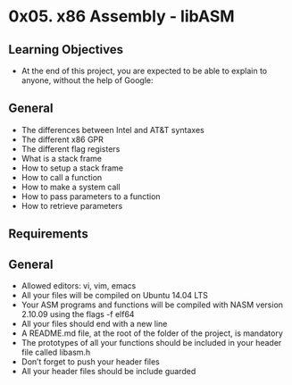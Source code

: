 # 0x05. x86 Assembly - libASM

## Learning Objectives
- At the end of this project, you are expected to be able to explain to anyone, without the help of Google:

## General
- The differences between Intel and AT&T syntaxes
- The different x86 GPR
- The different flag registers
- What is a stack frame
- How to setup a stack frame
- How to call a function
- How to make a system call
- How to pass parameters to a function
- How to retrieve parameters


## Requirements

## General
- Allowed editors: vi, vim, emacs
- All your files will be compiled on Ubuntu 14.04 LTS
- Your ASM programs and functions will be compiled with NASM version 2.10.09 using the flags -f elf64
- All your files should end with a new line
- A README.md file, at the root of the folder of the project, is mandatory
- The prototypes of all your functions should be included in your header file called libasm.h
- Don’t forget to push your header files
- All your header files should be include guarded
